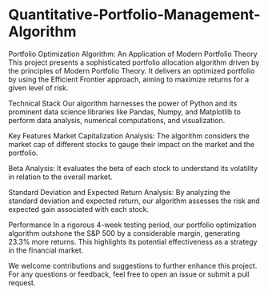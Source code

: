 # Quantitative-Portfolio-Management-Algorithm

Portfolio Optimization Algorithm: An Application of Modern Portfolio Theory
This project presents a sophisticated portfolio allocation algorithm driven by the principles of Modern Portfolio Theory. It delivers an optimized portfolio by using the Efficient Frontier approach, aiming to maximize returns for a given level of risk.

Technical Stack
Our algorithm harnesses the power of Python and its prominent data science libraries like Pandas, Numpy, and Matplotlib to perform data analysis, numerical computations, and visualization.

Key Features
Market Capitalization Analysis: The algorithm considers the market cap of different stocks to gauge their impact on the market and the portfolio.

Beta Analysis: It evaluates the beta of each stock to understand its volatility in relation to the overall market.

Standard Deviation and Expected Return Analysis: By analyzing the standard deviation and expected return, our algorithm assesses the risk and expected gain associated with each stock.

Performance
In a rigorous 4-week testing period, our portfolio optimization algorithm outshone the S&P 500 by a considerable margin, generating 23.3% more returns. This highlights its potential effectiveness as a strategy in the financial market.

We welcome contributions and suggestions to further enhance this project. For any questions or feedback, feel free to open an issue or submit a pull request.
